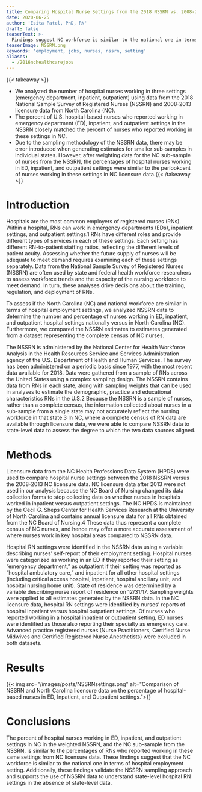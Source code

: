```yaml
---
title: Comparing Hospital Nurse Settings from the 2018 NSSRN vs. 2008-2013 North Carolina Licensure Data
date: 2020-06-25
author: 'Esita Patel, PhD, RN'
draft: false
teaserText: >-
  Findings suggest NC workforce is similar to the national one in terms of hospital employment setting.
teaserImage: NSSRN.png
keywords: 'employment, jobs, nurses, nssrn, setting'
aliases:
  - /2016nchealthcarejobs
---
```


{{< takeaway >}}
* We analyzed the number of hospital nurses working in three settings (emergency department, inpatient, outpatient) using data from the 2018 National Sample Survey of Registered Nurses (NSSRN) and 2008-2013 licensure data from North Carolina (NC).
* The percent of U.S. hospital-based nurses who reported working in emergency department (ED), inpatient, and outpatient settings in the NSSRN closely matched the percent of nurses who reported working in these settings in NC.
*  Due to the sampling methodology of the NSSRN data, there may be error introduced when generating estimates for smaller sub-samples in individual states. However, after weighting data for the NC sub-sample of nurses from the NSSRN, the percentages of hospital nurses working in ED, inpatient, and outpatient settings were similar to the perlookcent of nurses working in these settings in NC licensure data.{{< /takeaway >}}

# Introduction
Hospitals are the most common employers of registered nurses (RNs). Within a hospital, RNs can work in emergency departments (EDs), inpatient settings, and outpatient settings.1 RNs have different roles and provide different types of services in each of these settings. Each setting has different RN-to-patient staffing ratios, reflecting the different levels of patient acuity. Assessing whether the future supply of nurses will be adequate to meet demand requires examining each of these settings separately. Data from the National Sample Survey of Registered Nurses (NSSRN) are often used by state and federal health workforce researchers to assess workforce trends and the capacity of the nursing workforce to meet demand.  In turn, these analyses drive decisions about the training, regulation, and deployment of RNs.

To assess if the North Carolina (NC) and national workforce are similar in terms of hospital employment settings, we analyzed NSSRN data to determine the number and percentage of nurses working in ED, inpatient, and outpatient hospital settings nationally versus in North Carolina (NC). Furthermore, we compared the NSSRN estimates to estimates generated from a dataset representing the complete census of NC nurses.

The NSSRN is administered by the National Center for Health Workforce Analysis in the Health Resources Service and Services Administration agency of the U.S. Department of Health and Human Services. The survey has been administered on a periodic basis since 1977, with the most recent data available for 2018. Data were gathered from a sample of RNs across the United States using a complex sampling design. The NSSRN contains data from RNs in each state, along with sampling weights that can be used in analyses to estimate the demographic, practice and educational characteristics RNs in the U.S.2 Because the NSSRN is a sample of nurses, rather than a complete census, the information collected about nurses in a sub-sample from a single state may not accurately reflect the nursing workforce in that state.3 In NC, where a complete census of  RN data are available through licensure data, we were able to compare NSSRN data to state-level data to assess the degree to which the two data sources aligned.

# Methods
Licensure data from the NC Health Professions Data System (HPDS) were used to compare hospital nurse settings between the 2018 NSSRN versus the 2008-2013 NC licensure data. NC licensure data after 2013 were not used in our analysis because the NC Board of Nursing changed its data collection forms to stop collecting data on whether nurses in hospitals worked in inpatient versus outpatient settings. The NC HPDS is maintained by the Cecil G. Sheps Center for Health Services Research at the University of North Carolina and contains annual licensure data for all RNs obtained from the NC Board of Nursing.4 These data thus represent a complete census of NC nurses, and hence may offer a more accurate assessment of where nurses work in key hospital areas compared to NSSRN data.

Hospital RN settings were identified in the NSSRN data using a variable describing nurses’ self-report of their employment setting. Hospital nurses were categorized as working in an ED if they reported their setting as “emergency department,” as outpatient if their setting was reported as “hospital ambulatory care,” and inpatient for all other hospital settings (including critical access hospital, inpatient, hospital ancillary unit, and hospital nursing home unit). State of residence was determined by a variable describing nurse report of residence on 12/31/17. Sampling weights were applied to all estimates generated by the NSSRN data. In the NC licensure data, hospital RN settings were identified by nurses’ reports of hospital inpatient versus hospital outpatient settings. Of nurses who reported working in a hospital inpatient or outpatient setting, ED nurses were identified as those also reporting their specialty as emergency care. Advanced practice registered nurses (Nurse Practitioners, Certified Nurse Midwives and Certified Registered Nurse Anesthetists) were excluded in both datasets.

# Results
{{< img src="/images/posts/NSSRNsettings.png" alt="Comparison of NSSRN and North Carolina licensure data on the percentage of hospital-based nurses in ED, Inpatient, and Outpatient settings.">}}

# Conclusions
The percent of hospital nurses working in ED, inpatient, and outpatient settings in NC in the weighted NSSRN, and the NC sub-sample from the NSSRN, is similar to the percentages of RNs who reported working in these same settings from NC licensure data. These findings suggest that the NC workforce is similar to the national one in terms of hospital employment setting. Additionally, these findings validate the NSSRN sampling approach and supports the use of NSSRN data to understand state-level hospital RN settings in the absence of state-level data.    
